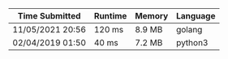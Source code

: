Time Submitted | Runtime | Memory | Language
-------------- | ------- | ------ | --------
11/05/2021 20:56| 120 ms |	8.9 MB | golang
02/04/2019 01:50| 40 ms | 7.2 MB | python3